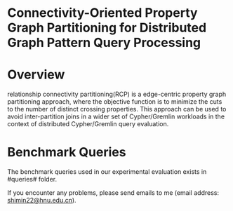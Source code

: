 # Connectivity-Oriented Property Graph Partitioning for Distributed Graph Pattern Query Processing

# Overview
relationship connectivity partitioning(RCP) is a edge-centric property graph partitioning approach, where the objective function is to minimize the cuts to the number of distinct crossing properties. This approach can be used to avoid inter-partition joins in a wider set of Cypher/Gremlin workloads in the context of distributed Cypher/Gremlin query evaluation.

# Benchmark Queries
The benchmark queries used in our experimental evaluation exists in #queries# folder.

If you encounter any problems, please send emails to me (email address: shimin22@hnu.edu.cn).
